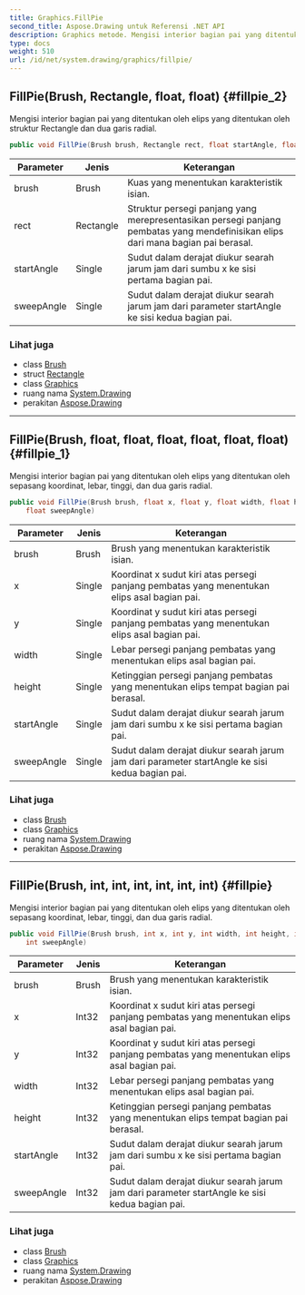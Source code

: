 ```yaml
---
title: Graphics.FillPie
second_title: Aspose.Drawing untuk Referensi .NET API
description: Graphics metode. Mengisi interior bagian pai yang ditentukan oleh elips yang ditentukan oleh struktur Rectangle dan dua garis radial.
type: docs
weight: 510
url: /id/net/system.drawing/graphics/fillpie/
---
```

## FillPie(Brush, Rectangle, float, float) {#fillpie_2}

Mengisi interior bagian pai yang ditentukan oleh elips yang ditentukan oleh struktur Rectangle dan dua garis radial.

```csharp
public void FillPie(Brush brush, Rectangle rect, float startAngle, float sweepAngle)
```

| Parameter | Jenis | Keterangan |
| --- | --- | --- |
| brush | Brush | Kuas yang menentukan karakteristik isian. |
| rect | Rectangle | Struktur persegi panjang yang merepresentasikan persegi panjang pembatas yang mendefinisikan elips dari mana bagian pai berasal. |
| startAngle | Single | Sudut dalam derajat diukur searah jarum jam dari sumbu x ke sisi pertama bagian pai. |
| sweepAngle | Single | Sudut dalam derajat diukur searah jarum jam dari parameter startAngle ke sisi kedua bagian pai. |

### Lihat juga

* class [Brush](../../brush/)
* struct [Rectangle](../../rectangle/)
* class [Graphics](../)
* ruang nama [System.Drawing](../../graphics/)
* perakitan [Aspose.Drawing](../../../)

---

## FillPie(Brush, float, float, float, float, float, float) {#fillpie_1}

Mengisi interior bagian pai yang ditentukan oleh elips yang ditentukan oleh sepasang koordinat, lebar, tinggi, dan dua garis radial.

```csharp
public void FillPie(Brush brush, float x, float y, float width, float height, float startAngle, 
    float sweepAngle)
```

| Parameter | Jenis | Keterangan |
| --- | --- | --- |
| brush | Brush | Brush yang menentukan karakteristik isian. |
| x | Single | Koordinat x sudut kiri atas persegi panjang pembatas yang menentukan elips asal bagian pai. |
| y | Single | Koordinat y sudut kiri atas persegi panjang pembatas yang menentukan elips asal bagian pai. |
| width | Single | Lebar persegi panjang pembatas yang menentukan elips asal bagian pai. |
| height | Single | Ketinggian persegi panjang pembatas yang menentukan elips tempat bagian pai berasal. |
| startAngle | Single | Sudut dalam derajat diukur searah jarum jam dari sumbu x ke sisi pertama bagian pai. |
| sweepAngle | Single | Sudut dalam derajat diukur searah jarum jam dari parameter startAngle ke sisi kedua bagian pai. |

### Lihat juga

* class [Brush](../../brush/)
* class [Graphics](../)
* ruang nama [System.Drawing](../../graphics/)
* perakitan [Aspose.Drawing](../../../)

---

## FillPie(Brush, int, int, int, int, int, int) {#fillpie}

Mengisi interior bagian pai yang ditentukan oleh elips yang ditentukan oleh sepasang koordinat, lebar, tinggi, dan dua garis radial.

```csharp
public void FillPie(Brush brush, int x, int y, int width, int height, int startAngle, 
    int sweepAngle)
```

| Parameter | Jenis | Keterangan |
| --- | --- | --- |
| brush | Brush | Brush yang menentukan karakteristik isian. |
| x | Int32 | Koordinat x sudut kiri atas persegi panjang pembatas yang menentukan elips asal bagian pai. |
| y | Int32 | Koordinat y sudut kiri atas persegi panjang pembatas yang menentukan elips asal bagian pai. |
| width | Int32 | Lebar persegi panjang pembatas yang menentukan elips asal bagian pai. |
| height | Int32 | Ketinggian persegi panjang pembatas yang menentukan elips tempat bagian pai berasal. |
| startAngle | Int32 | Sudut dalam derajat diukur searah jarum jam dari sumbu x ke sisi pertama bagian pai. |
| sweepAngle | Int32 | Sudut dalam derajat diukur searah jarum jam dari parameter startAngle ke sisi kedua bagian pai. |

### Lihat juga

* class [Brush](../../brush/)
* class [Graphics](../)
* ruang nama [System.Drawing](../../graphics/)
* perakitan [Aspose.Drawing](../../../)


